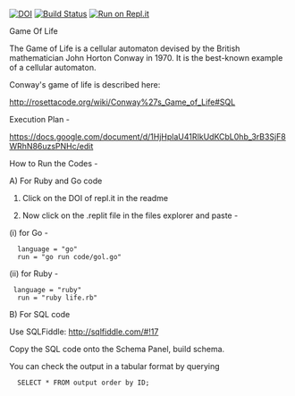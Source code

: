 [![DOI](https://zenodo.org/badge/288799494.svg)](https://zenodo.org/badge/latestdoi/288799494) 
[![Build Status](https://travis-ci.com/sj94123/HW2.svg?branch=master)](https://travis-ci.com/sj94123/HW2)
[![Run on Repl.it](https://repl.it/badge/github/sj94123/HW2)](https://repl.it/github/sj94123/HW2)



Game Of Life

The Game of Life is a   cellular automaton   devised by the British mathematician   John Horton Conway   in 1970.   It is the best-known example of a cellular automaton.

Conway's game of life is described   here:

http://rosettacode.org/wiki/Conway%27s_Game_of_Life#SQL

Execution Plan - 

https://docs.google.com/document/d/1HjHplaU41RIkUdKCbL0hb_3rB3SjF8WRhN86uzsPNHc/edit

How to Run the Codes - 

A) For Ruby and Go code 

1. Click on the DOI of repl.it in the readme

2. Now click on the .replit file in the files explorer and paste -
  
  (i) for Go - 
      
      language = "go"
      run = "go run code/gol.go"
   
  (ii) for Ruby -
     
     language = "ruby"
      run = "ruby life.rb"
      
B) For SQL code

Use SQLFiddle: http://sqlfiddle.com/#!17
   
Copy the SQL code onto the Schema Panel, build schema.

You can check the output in a tabular format by querying

      SELECT * FROM output order by ID;